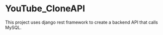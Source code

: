 # YouTube_CloneAPI
This project uses django rest framework to create a backend API that calls MySQL.
